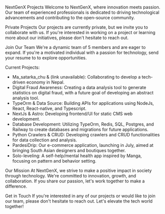 NextGenX Projects
Welcome to NextGenX, where innovation meets passion. Our team of experienced professionals is dedicated to driving technological advancements and contributing to the open-source community.

Private Projects
Our projects are currently private, but we invite you to collaborate with us. If you're interested in working on a project or learning more about our initiatives, please don't hesitate to reach out.

Join Our Team
We're a dynamic team of 5 members and are eager to expand. If you're a motivated individual with a passion for technology, send your resume to  to explore opportunities.

Current Projects:
  - Ma_satarka_chu & (link unavailable): Collaborating to develop a tech-driven economy in Nepal.
  - Digital Fraud Awareness: Creating a data analysis tool to generate statistics on digital fraud, with a future goal of developing an abstract analysis tool.
  - TypeOrm & Data Source: Building APIs for applications using NodeJs, React, React-native, and Typescript.
  - NextJs & Astro: Developing frontend/UI for static CMS web development.
  - Database Development: Utilizing TypeOrm, Redis, SQL, Postgres, and Railway to create databases and migrations for future applications.
  - Python Crawlers & CRUD: Developing crawlers and CRUD functionalities for data collection and analysis.
  - PardesiDrip: Our e-commerce application, launching in July, aimed at bringing South Asian designers and boutiques together.
  - Solo-leveling: A self-help/mental health app inspired by Manga, focusing on pattern and behavior setting.

Our Mission
At NextGenX, we strive to make a positive impact in society through technology. We're committed to innovation, growth, and collaboration. If you share our passion, let's work together to make a difference.

Get in Touch
If you're interested in any of our projects or would like to join our team, please don't hesitate to reach out. Let's elevate the tech world together!
